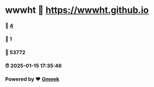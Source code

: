 # wwwht :link: https://wwwht.github.io 
### :page_facing_up: [4](https://wwwht.github.io/tag.html) 
### :speech_balloon: 1 
### :hibiscus: 53772 
### :alarm_clock: 2025-01-15 17:35:46 
### Powered by :heart: [Gmeek](https://github.com/Meekdai/Gmeek)
